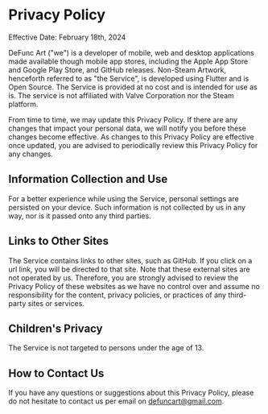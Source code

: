 # Privacy Policy

Effective Date: February 18th, 2024

DeFunc Art ("we") is a developer of mobile, web and desktop applications made available though mobile app stores, including the Apple App Store and Google Play Store, and GitHub releases. Non-Steam Artwork, henceforth referred to as "the Service", is developed using Flutter and is Open Source. The Service is provided at no cost and is intended for use as is. The service is not affiliated with Valve Corporation nor the Steam platform.

From time to time, we may update this Privacy Policy. If there are any changes that impact your personal data, we will notify you before these changes become effective. As changes to this Privacy Policy are effective once updated, you are advised to periodically review this Privacy Policy for any changes.

## Information Collection and Use

For a better experience while using the Service, personal settings are persisted on your device. Such information is not collected by us in any way, nor is it passed onto any third parties.

## Links to Other Sites

The Service contains links to other sites, such as GitHub. If you click on a url link, you will be directed to that site. Note that these external sites are not operated by us. Therefore, you are strongly advised to review the Privacy Policy of these websites as we have no control over and assume no responsibility for the content, privacy policies, or practices of any third-party sites or services.

## Children's Privacy

The Service is not targeted to persons under the age of 13.

## How to Contact Us

If you have any questions or suggestions about this Privacy Policy, please do not hesitate to contact us per email on defuncart@gmail.com.

